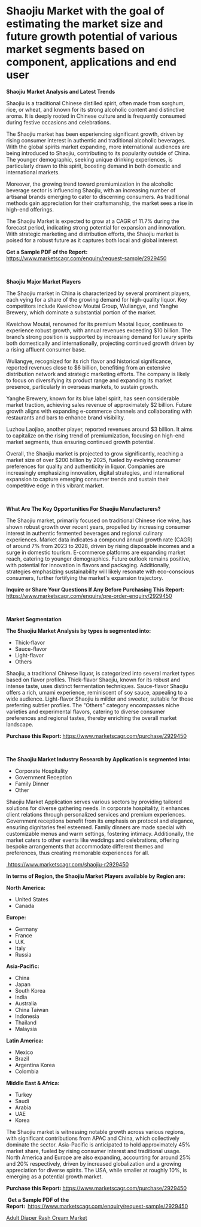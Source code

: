 <p><h1>Shaojiu Market with the goal of estimating the market size and future growth potential of various market segments based on component, applications and end user</h1></p><p><strong>Shaojiu Market Analysis and Latest Trends</strong></p>
<p><p>Shaojiu is a traditional Chinese distilled spirit, often made from sorghum, rice, or wheat, and known for its strong alcoholic content and distinctive aroma. It is deeply rooted in Chinese culture and is frequently consumed during festive occasions and celebrations.</p><p>The Shaojiu market has been experiencing significant growth, driven by rising consumer interest in authentic and traditional alcoholic beverages. With the global spirits market expanding, more international audiences are being introduced to Shaojiu, contributing to its popularity outside of China. The younger demographic, seeking unique drinking experiences, is particularly drawn to this spirit, boosting demand in both domestic and international markets.</p><p>Moreover, the growing trend toward premiumization in the alcoholic beverage sector is influencing Shaojiu, with an increasing number of artisanal brands emerging to cater to discerning consumers. As traditional methods gain appreciation for their craftsmanship, the market sees a rise in high-end offerings.</p><p>The Shaojiu Market is expected to grow at a CAGR of 11.7% during the forecast period, indicating strong potential for expansion and innovation. With strategic marketing and distribution efforts, the Shaojiu market is poised for a robust future as it captures both local and global interest.</p></p>
<p><strong>Get a Sample PDF of the Report:&nbsp;</strong> <a href="https://www.marketscagr.com/enquiry/request-sample/2929450?utm_campaign=2822&utm_medium=2&utm_source=Github&utm_content=ia&utm_term=12032025&utm_id=shaojiu">https://www.marketscagr.com/enquiry/request-sample/2929450</a></p>
<p>&nbsp;</p>
<p><strong>Shaojiu Major Market Players</strong></p>
<p><p>The Shaojiu market in China is characterized by several prominent players, each vying for a share of the growing demand for high-quality liquor. Key competitors include Kweichow Moutai Group, Wuliangye, and Yanghe Brewery, which dominate a substantial portion of the market. </p><p>Kweichow Moutai, renowned for its premium Maotai liquor, continues to experience robust growth, with annual revenues exceeding $10 billion. The brand’s strong position is supported by increasing demand for luxury spirits both domestically and internationally, projecting continued growth driven by a rising affluent consumer base. </p><p>Wuliangye, recognized for its rich flavor and historical significance, reported revenues close to $6 billion, benefiting from an extensive distribution network and strategic marketing efforts. The company is likely to focus on diversifying its product range and expanding its market presence, particularly in overseas markets, to sustain growth.</p><p>Yanghe Brewery, known for its blue label spirit, has seen considerable market traction, achieving sales revenue of approximately $2 billion. Future growth aligns with expanding e-commerce channels and collaborating with restaurants and bars to enhance brand visibility.</p><p>Luzhou Laojiao, another player, reported revenues around $3 billion. It aims to capitalize on the rising trend of premiumization, focusing on high-end market segments, thus ensuring continued growth potential.</p><p>Overall, the Shaojiu market is projected to grow significantly, reaching a market size of over $200 billion by 2025, fueled by evolving consumer preferences for quality and authenticity in liquor. Companies are increasingly emphasizing innovation, digital strategies, and international expansion to capture emerging consumer trends and sustain their competitive edge in this vibrant market.</p></p>
<p>&nbsp;</p>
<p><strong>What Are The Key Opportunities For Shaojiu Manufacturers?</strong></p>
<p><p>The Shaojiu market, primarily focused on traditional Chinese rice wine, has shown robust growth over recent years, propelled by increasing consumer interest in authentic fermented beverages and regional culinary experiences. Market data indicates a compound annual growth rate (CAGR) of around 7% from 2023 to 2028, driven by rising disposable incomes and a surge in domestic tourism. E-commerce platforms are expanding market reach, catering to younger demographics. Future outlook remains positive, with potential for innovation in flavors and packaging. Additionally, strategies emphasizing sustainability will likely resonate with eco-conscious consumers, further fortifying the market's expansion trajectory.</p></p>
<p><strong>Inquire or Share Your Questions If Any Before Purchasing This Report:</strong> <a href="https://www.marketscagr.com/enquiry/pre-order-enquiry/2929450?utm_campaign=2822&utm_medium=2&utm_source=Github&utm_content=ia&utm_term=12032025&utm_id=shaojiu">https://www.marketscagr.com/enquiry/pre-order-enquiry/2929450</a></p>
<p>&nbsp;</p>
<p><strong>Market Segmentation</strong></p>
<p><strong>The Shaojiu Market Analysis by types is segmented into:</strong></p>
<p><ul><li>Thick-flavor</li><li>Sauce-flavor</li><li>Light-flavor</li><li>Others</li></ul></p>
<p><p>Shaojiu, a traditional Chinese liquor, is categorized into several market types based on flavor profiles. Thick-flavor Shaojiu, known for its robust and intense taste, uses distinct fermentation techniques. Sauce-flavor Shaojiu offers a rich, umami experience, reminiscent of soy sauce, appealing to a wide audience. Light-flavor Shaojiu is milder and sweeter, suitable for those preferring subtler profiles. The "Others" category encompasses niche varieties and experimental flavors, catering to diverse consumer preferences and regional tastes, thereby enriching the overall market landscape.</p></p>
<p><strong>Purchase this Report:&nbsp;</strong><a href="https://www.marketscagr.com/purchase/2929450?utm_campaign=2822&utm_medium=2&utm_source=Github&utm_content=ia&utm_term=12032025&utm_id=shaojiu">https://www.marketscagr.com/purchase/2929450</a></p>
<p>&nbsp;</p>
<p><strong>The Shaojiu Market Industry Research by Application is segmented into:</strong></p>
<p><ul><li>Corporate Hospitality</li><li>Government Reception</li><li>Family Dinner</li><li>Other</li></ul></p>
<p><p>Shaojiu Market Application serves various sectors by providing tailored solutions for diverse gathering needs. In corporate hospitality, it enhances client relations through personalized services and premium experiences. Government receptions benefit from its emphasis on protocol and elegance, ensuring dignitaries feel esteemed. Family dinners are made special with customizable menus and warm settings, fostering intimacy. Additionally, the market caters to other events like weddings and celebrations, offering bespoke arrangements that accommodate different themes and preferences, thus creating memorable experiences for all.</p></p>
<p><a href="https://www.marketscagr.com/shaojiu-r2929450?utm_campaign=2822&utm_medium=2&utm_source=Github&utm_content=ia&utm_term=12032025&utm_id=shaojiu">&nbsp;https://www.marketscagr.com/shaojiu-r2929450</a></p>
<p><strong>In terms of Region, the Shaojiu Market Players available by Region are:</strong></p>
<p>
    <p> <strong> North America: </strong>
        <ul>
            <li>United States</li>
            <li>Canada</li>
        </ul>
        </p> 
    <p> <strong> Europe: </strong>
        <ul>
            <li>Germany</li>
            <li>France</li>
            <li>U.K.</li>
            <li>Italy</li>
            <li>Russia</li>
        </ul>
        </p> 
    <p> <strong> Asia-Pacific: </strong>
        <ul>
            <li>China</li>
            <li>Japan</li>
            <li>South Korea</li>
            <li>India</li>
            <li>Australia</li>
            <li>China Taiwan</li>
            <li>Indonesia</li>
            <li>Thailand</li>
            <li>Malaysia</li>
        </ul>
        </p> 
    <p> <strong> Latin America: </strong>
        <ul>
            <li>Mexico</li>
            <li>Brazil</li>
            <li>Argentina Korea</li>
            <li>Colombia</li>
        </ul>
        </p> 
    <p> <strong> Middle East & Africa: </strong>
        <ul>
            <li>Turkey</li>
            <li>Saudi</li>
            <li>Arabia</li>
            <li>UAE</li>
            <li>Korea</li>
        </ul>
    </p>
    </p>
<p><p>The Shaojiu market is witnessing notable growth across various regions, with significant contributions from APAC and China, which collectively dominate the sector. Asia-Pacific is anticipated to hold approximately 45% market share, fueled by rising consumer interest and traditional usage. North America and Europe are also expanding, accounting for around 25% and 20% respectively, driven by increased globalization and a growing appreciation for diverse spirits. The USA, while smaller at roughly 10%, is emerging as a potential growth market.</p></p>
<p><strong>Purchase this Report: </strong><a href="https://www.marketscagr.com/purchase/2929450?utm_campaign=2822&utm_medium=2&utm_source=Github&utm_content=ia&utm_term=12032025&utm_id=shaojiu">https://www.marketscagr.com/purchase/2929450</a></p>
<p>&nbsp;<strong>Get a Sample PDF of the Report:&nbsp;&nbsp;</strong><a href="https://www.marketscagr.com/enquiry/request-sample/2929450?utm_campaign=2822&utm_medium=2&utm_source=Github&utm_content=ia&utm_term=12032025&utm_id=shaojiu">https://www.marketscagr.com/enquiry/request-sample/2929450</a></p>
<p><strong></strong></p>
<p><p><a href="https://github.com/semiensamuel72378/Market-Research-Report-List-1/blob/main/adult-diaper-rash-cream-market.md?utm_campaign=2822&utm_medium=2&utm_source=Github&utm_content=ia&utm_term=12032025&utm_id=shaojiu">Adult Diaper Rash Cream Market</a></p></p>